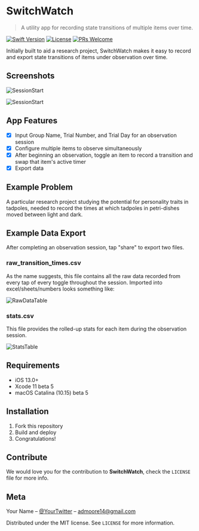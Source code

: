 # SwitchWatch
> A utility app for recording state transitions of multiple items over time. 

[![Swift Version][swift-image]][swift-url]
[![License][license-image]][license-url] 
[![PRs Welcome](https://img.shields.io/badge/PRs-welcome-brightgreen.svg?style=flat-square)](http://makeapullrequest.com)

Initially built to aid a research project, SwitchWatch makes it easy to record and export state transitions of items under observation over time. 

## Screenshots

![SessionStart](https://github.com/moorea/SwitchWatch/blob/master/Images/SessionStart.png)

![SessionStart](https://github.com/moorea/SwitchWatch/blob/master/Images/SessionComplete.png)

## App Features

- [x] Input Group Name, Trial Number, and Trial Day for an observation session
- [x] Configure multiple items to observe simultaneously
- [x] After beginning an observation, toggle an item to record a transition and swap that item's active timer
- [x] Export data

## Example Problem

A particular research project studying the potential for personality traits in tadpoles, needed to record the times at which tadpoles in petri-dishes moved between light and dark.

## Example Data Export

After completing an observation session, tap "share" to export two files.

### raw_transition_times.csv

As the name suggests, this file contains all the raw data recorded from every tap of every toggle throughout the session. Imported into excel/sheets/numbers looks something like:

![RawDataTable](https://github.com/moorea/SwitchWatch/blob/master/Images/RawDataTable.png)

### stats.csv

This file provides the rolled-up stats for each item during the observation session.

![StatsTable](https://github.com/moorea/SwitchWatch/blob/master/Images/StatsTable.png)


## Requirements

- iOS 13.0+
- Xcode 11 beta 5
- macOS Catalina (10.15) beta 5

## Installation

1. Fork this repository
2. Build and deploy
3. Congratulations!  

## Contribute

We would love you for the contribution to **SwitchWatch**, check the ``LICENSE`` file for more info.

## Meta

Your Name – [@YourTwitter](https://twitter.com/dbader_org) – admoore14@gmail.com

Distributed under the MIT license. See ``LICENSE`` for more information.

[swift-image]:https://img.shields.io/badge/swift-5.1-orange.svg
[swift-url]: https://swift.org/
[license-image]: https://img.shields.io/badge/License-MIT-blue.svg
[license-url]: https://github.com/moorea/SwitchWatch/blob/master/LICENSE.md
[travis-image]: https://img.shields.io/travis/dbader/node-datadog-metrics/master.svg?style=flat-square
[travis-url]: https://travis-ci.org/dbader/node-datadog-metrics
[codebeat-image]: https://codebeat.co/badges/c19b47ea-2f9d-45df-8458-b2d952fe9dad
[codebeat-url]: https://codebeat.co/projects/github-com-vsouza-awesomeios-com
